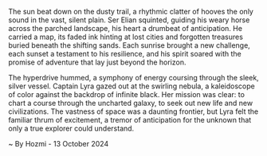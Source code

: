 
The sun beat down on the dusty trail, a rhythmic clatter of hooves the only sound in the vast, silent plain. Ser Elian squinted, guiding his weary horse across the parched landscape, his heart a drumbeat of anticipation. He carried a map, its faded ink hinting at lost cities and forgotten treasures buried beneath the shifting sands. Each sunrise brought a new challenge, each sunset a testament to his resilience, and his spirit soared with the promise of adventure that lay just beyond the horizon.

The hyperdrive hummed, a symphony of energy coursing through the sleek, silver vessel. Captain Lyra gazed out at the swirling nebula, a kaleidoscope of color against the backdrop of infinite black. Her mission was clear: to chart a course through the uncharted galaxy, to seek out new life and new civilizations. The vastness of space was a daunting frontier, but Lyra felt the familiar thrum of excitement, a tremor of anticipation for the unknown that only a true explorer could understand. 

~ By Hozmi - 13 October 2024
